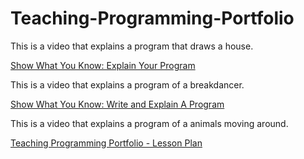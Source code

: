 # Teaching-Programming-Portfolio

This is a video that explains a program that draws a house.

[Show What You Know: Explain Your Program](https://www.youtube.com/watch?v=tXsZsFbIbSY)


This is a video that explains a program of a breakdancer.

[Show What You Know: Write and Explain A Program](https://youtu.be/xjB1DrmsOSs)


This is a video that explains a program of a animals moving around.

[Teaching Programming Portfolio - Lesson Plan](https://youtu.be/ZsDbEbnrAC8)
